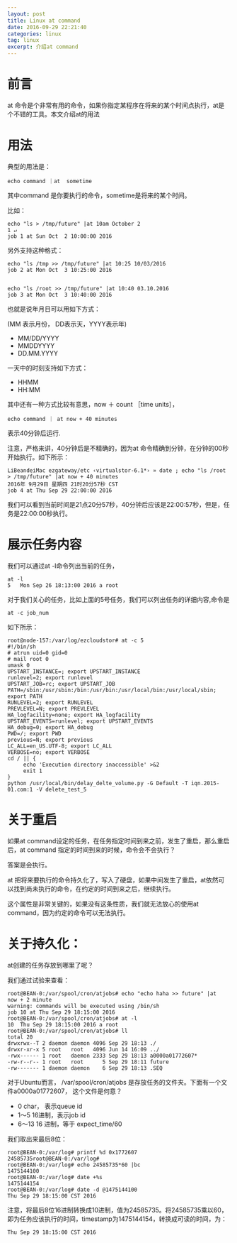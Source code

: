 ```yaml
---
layout: post
title: Linux at command
date: 2016-09-29 22:21:40
categories: linux
tag: linux
excerpt: 介绍at command
---
```


# 前言

at 命令是个非常有用的命令，如果你指定某程序在将来的某个时间点执行，at是个不错的工具。本文介绍at的用法


# 用法

典型的用法是：

```
echo command ｜at  sometime
```

其中command 是你要执行的命令，sometime是将来的某个时间。

比如：

```
echo "ls > /tmp/future" |at 10am October 2                                                                 1 ↵
job 1 at Sun Oct  2 10:00:00 2016
```

另外支持这种格式：

```
echo "ls /tmp >> /tmp/future" |at 10:25 10/03/2016
job 2 at Mon Oct  3 10:25:00 2016


echo "ls /root >> /tmp/future" |at 10:40 03.10.2016
job 3 at Mon Oct  3 10:40:00 2016
```

也就是说年月日可以用如下方式：

(MM 表示月份， DD表示天，YYYY表示年)

* MM/DD/YYYY 
* MMDDYYYY
* DD.MM.YYYY

一天中的时刻支持如下方式：

* HHMM
* HH:MM

其中还有一种方式比较有意思，now ＋ count ［time units］，

```
echo command ｜ at now + 40 minutes 
```
表示40分钟后运行.


注意，严格来讲，40分钟后是不精确的，因为at 命令精确到分钟，在分钟的00秒开始执行。如下所示：

```
LiBeandeiMac ezgateway/etc ‹virtualstor-6.1*› » date ; echo "ls /root > /tmp/future" |at now + 40 minutes
2016年 9月29日 星期四 21时20分57秒 CST
job 4 at Thu Sep 29 22:00:00 2016
```

我们可以看到当前时间是21点20分57秒，40分钟后应该是22:00:57秒，但是，任务是22:00:00秒执行。


# 展示任务内容

我们可以通过at -l命令列出当前的任务，

```
at -l
5	Mon Sep 26 18:13:00 2016 a root
```

对于我们关心的任务，比如上面的5号任务，我们可以列出任务的详细内容,命令是

```
at -c job_num
```

如下所示：


```
root@node-157:/var/log/ezcloudstor# at -c 5
#!/bin/sh
# atrun uid=0 gid=0
# mail root 0
umask 0
UPSTART_INSTANCE=; export UPSTART_INSTANCE
runlevel=2; export runlevel
UPSTART_JOB=rc; export UPSTART_JOB
PATH=/sbin:/usr/sbin:/bin:/usr/bin:/usr/local/bin:/usr/local/sbin; export PATH
RUNLEVEL=2; export RUNLEVEL
PREVLEVEL=N; export PREVLEVEL
HA_logfacility=none; export HA_logfacility
UPSTART_EVENTS=runlevel; export UPSTART_EVENTS
HA_debug=0; export HA_debug
PWD=/; export PWD
previous=N; export previous
LC_ALL=en_US.UTF-8; export LC_ALL
VERBOSE=no; export VERBOSE
cd / || {
	 echo 'Execution directory inaccessible' >&2
	 exit 1
}
python /usr/local/bin/delay_delte_volume.py -G Default -T iqn.2015-01.com:1 -V delete_test_5 
```

# 关于重启

如果at command设定的任务，在任务指定时间到来之前，发生了重启，那么重启后，at command 指定的时间到来的时候，命令会不会执行？

答案是会执行。

at 把将来要执行的命令持久化了，写入了硬盘，如果中间发生了重启，at依然可以找到尚未执行的命令，在约定的时间到来之后，继续执行。

这个属性是非常关键的，如果没有这条性质，我们就无法放心的使用at command，因为约定的命令可以无法执行。



# 关于持久化：

at创建的任务存放到哪里了呢？

我们通过试验来查看：

```
root@BEAN-0:/var/spool/cron/atjobs# echo "echo haha >> future" |at  now + 2 minute
warning: commands will be executed using /bin/sh
job 10 at Thu Sep 29 18:15:00 2016
root@BEAN-0:/var/spool/cron/atjobs# at -l
10	Thu Sep 29 18:15:00 2016 a root
root@BEAN-0:/var/spool/cron/atjobs# ll
total 20
drwxrwx--T 2 daemon daemon 4096 Sep 29 18:13 ./
drwxr-xr-x 5 root   root   4096 Jun 14 16:09 ../
-rwx------ 1 root   daemon 2333 Sep 29 18:13 a0000a01772607*
-rw-r--r-- 1 root   root      5 Sep 29 18:11 future
-rw------- 1 daemon daemon    6 Sep 29 18:13 .SEQ
```

对于Ubuntu而言， /var/spool/cron/atjobs 是存放任务的文件夹。下面有一个文件a0000a01772607， 这个文件是何意？

* 0  char， 表示queue id
* 1～5  16进制，表示job id
* 6～13 16 进制，等于 expect_time/60

我们取出来最后8位：

```
root@BEAN-0:/var/log# printf %d 0x1772607
24585735root@BEAN-0:/var/log# 
root@BEAN-0:/var/log# echo 24585735*60 |bc
1475144100
root@BEAN-0:/var/log# date +%s
1475144154
root@BEAN-0:/var/log# date -d @1475144100
Thu Sep 29 18:15:00 CST 2016
```

注意，将最后8位16进制转换成10进制，值为24585735。将24585735乘以60，即为任务应该执行的时间，timestamp为1475144154，转换成可读的时间，为：

```
Thu Sep 29 18:15:00 CST 2016
```

